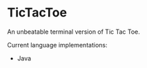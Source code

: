 # TicTacToe

An unbeatable terminal version of Tic Tac Toe.

Current language implementations:
- Java
